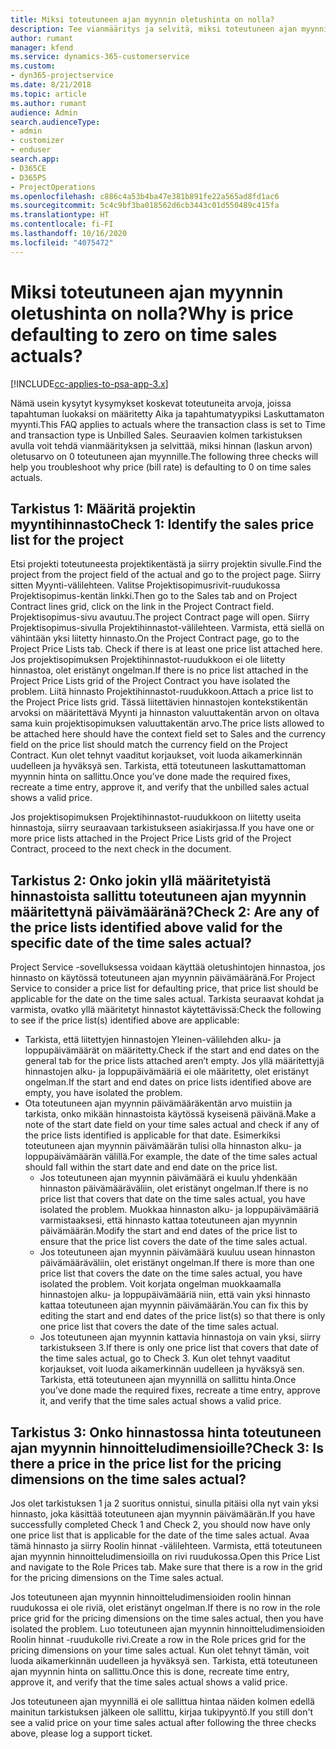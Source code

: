 ```yaml
---
title: Miksi toteutuneen ajan myynnin oletushinta on nolla?
description: Tee vianmääritys ja selvitä, miksi toteutuneen ajan myynnin hinnan oletusarvo on 0.
author: rumant
manager: kfend
ms.service: dynamics-365-customerservice
ms.custom:
- dyn365-projectservice
ms.date: 8/21/2018
ms.topic: article
ms.author: rumant
audience: Admin
search.audienceType:
- admin
- customizer
- enduser
search.app:
- D365CE
- D365PS
- ProjectOperations
ms.openlocfilehash: c886c4a53b4ba47e381b891fe22a565ad8fd1ac6
ms.sourcegitcommit: 5c4c9bf3ba018562d6cb3443c01d550489c415fa
ms.translationtype: HT
ms.contentlocale: fi-FI
ms.lasthandoff: 10/16/2020
ms.locfileid: "4075472"
---
```

# <a name="why-is-price-defaulting-to-zero-on-time-sales-actuals"></a><span data-ttu-id="656d4-103">Miksi toteutuneen ajan myynnin oletushinta on nolla?</span><span class="sxs-lookup"><span data-stu-id="656d4-103">Why is price defaulting to zero on time sales actuals?</span></span>

[!INCLUDE[cc-applies-to-psa-app-3.x](../includes/cc-applies-to-psa-app-3x.md)]

<span data-ttu-id="656d4-104">Nämä usein kysytyt kysymykset koskevat toteutuneita arvoja, joissa tapahtuman luokaksi on määritetty Aika ja tapahtumatyypiksi Laskuttamaton myynti.</span><span class="sxs-lookup"><span data-stu-id="656d4-104">This FAQ applies to actuals where the transaction class is set to Time and transaction type is Unbilled Sales.</span></span> <span data-ttu-id="656d4-105">Seuraavien kolmen tarkistuksen avulla voit tehdä vianmäärityksen ja selvittää, miksi hinnan (laskun arvon) oletusarvo on 0 toteutuneen ajan myynnille.</span><span class="sxs-lookup"><span data-stu-id="656d4-105">The following three checks will help you troubleshoot why price (bill rate) is defaulting to 0 on time sales actuals.</span></span>

## <a name="check-1-identify-the-sales-price-list-for-the-project"></a><span data-ttu-id="656d4-106">Tarkistus 1: Määritä projektin myyntihinnasto</span><span class="sxs-lookup"><span data-stu-id="656d4-106">Check 1: Identify the sales price list for the project</span></span>

<span data-ttu-id="656d4-107">Etsi projekti toteutuneesta projektikentästä ja siirry projektin sivulle.</span><span class="sxs-lookup"><span data-stu-id="656d4-107">Find the project from the project field of the actual and go to the project page.</span></span> <span data-ttu-id="656d4-108">Siirry sitten Myynti-välilehteen. Valitse Projektisopimusrivit-ruudukossa Projektisopimus-kentän linkki.</span><span class="sxs-lookup"><span data-stu-id="656d4-108">Then go to the Sales tab and on Project Contract lines grid, click on the link in the Project Contract field.</span></span> <span data-ttu-id="656d4-109">Projektisopimus-sivu avautuu.</span><span class="sxs-lookup"><span data-stu-id="656d4-109">The project Contract page will open.</span></span> <span data-ttu-id="656d4-110">Siirry Projektisopimus-sivulla Projektihinnastot-välilehteen. Varmista, että siellä on vähintään yksi liitetty hinnasto.</span><span class="sxs-lookup"><span data-stu-id="656d4-110">On the Project Contract page, go to the Project Price Lists tab. Check if there is at least one price list attached here.</span></span> <span data-ttu-id="656d4-111">Jos projektisopimuksen Projektihinnastot-ruudukkoon ei ole liitetty hinnastoa, olet eristänyt ongelman.</span><span class="sxs-lookup"><span data-stu-id="656d4-111">If there is no price list attached in the Project Price Lists grid of the Project Contract you have isolated the problem.</span></span> <span data-ttu-id="656d4-112">Liitä hinnasto Projektihinnastot-ruudukkoon.</span><span class="sxs-lookup"><span data-stu-id="656d4-112">Attach a price list to the Project Price lists grid.</span></span> <span data-ttu-id="656d4-113">Tässä liitettävien hinnastojen kontekstikentän arvoksi on määritettävä Myynti ja hinnaston valuuttakentän arvon on oltava sama kuin projektisopimuksen valuuttakentän arvo.</span><span class="sxs-lookup"><span data-stu-id="656d4-113">The price lists allowed to be attached here should have the context field set to Sales and the currency field on the price list should match the currency field on the Project Contract.</span></span> <span data-ttu-id="656d4-114">Kun olet tehnyt vaaditut korjaukset, voit luoda aikamerkinnän uudelleen ja hyväksyä sen. Tarkista, että toteutuneen laskuttamattoman myynnin hinta on sallittu.</span><span class="sxs-lookup"><span data-stu-id="656d4-114">Once you’ve done made the required fixes, recreate a time entry, approve it, and verify that the unbilled sales actual shows a valid price.</span></span> 

<span data-ttu-id="656d4-115">Jos projektisopimuksen Projektihinnastot-ruudukkoon on liitetty useita hinnastoja, siirry seuraavaan tarkistukseen asiakirjassa.</span><span class="sxs-lookup"><span data-stu-id="656d4-115">If you have one or more price lists attached in the Project Price Lists grid of the Project Contract, proceed to the next check in the document.</span></span>

## <a name="check-2-are-any-of-the-price-lists-identified-above-valid-for-the-specific-date-of-the-time-sales-actual"></a><span data-ttu-id="656d4-116">Tarkistus 2: Onko jokin yllä määritetyistä hinnastoista sallittu toteutuneen ajan myynnin määritettynä päivämääränä?</span><span class="sxs-lookup"><span data-stu-id="656d4-116">Check 2: Are any of the price lists identified above valid for the specific date of the time sales actual?</span></span>

<span data-ttu-id="656d4-117">Project Service -sovelluksessa voidaan käyttää oletushintojen hinnastoa, jos hinnasto on käytössä toteutuneen ajan myynnin päivämääränä.</span><span class="sxs-lookup"><span data-stu-id="656d4-117">For Project Service to consider a price list for defaulting price, that price list should be applicable for the date on the time sales actual.</span></span> <span data-ttu-id="656d4-118">Tarkista seuraavat kohdat ja varmista, ovatko yllä määritetyt hinnastot käytettävissä:</span><span class="sxs-lookup"><span data-stu-id="656d4-118">Check the following to see if the price list(s) identified above are applicable:</span></span>
- <span data-ttu-id="656d4-119">Tarkista, että liitettyjen hinnastojen Yleinen-välilehden alku- ja loppupäivämäärät on määritetty.</span><span class="sxs-lookup"><span data-stu-id="656d4-119">Check if the start and end dates on the general tab for the price lists attached aren’t empty.</span></span> <span data-ttu-id="656d4-120">Jos yllä määritettyjä hinnastojen alku- ja loppupäivämääriä ei ole määritetty, olet eristänyt ongelman.</span><span class="sxs-lookup"><span data-stu-id="656d4-120">If the start and end dates on price lists identified above are empty, you have isolated the problem.</span></span> 
- <span data-ttu-id="656d4-121">Ota toteutuneen ajan myynnin päivämääräkentän arvo muistiin ja tarkista, onko mikään hinnastoista käytössä kyseisenä päivänä.</span><span class="sxs-lookup"><span data-stu-id="656d4-121">Make a note of the start date field on your time sales actual and check if any of the price lists identified is applicable for that date.</span></span> <span data-ttu-id="656d4-122">Esimerkiksi toteutuneen ajan myynnin päivämäärän tulisi olla hinnaston alku- ja loppupäivämäärän välillä.</span><span class="sxs-lookup"><span data-stu-id="656d4-122">For example, the date of the time sales actual should fall within the start date and end date on the price list.</span></span> 
    - <span data-ttu-id="656d4-123">Jos toteutuneen ajan myynnin päivämäärä ei kuulu yhdenkään hinnaston päivämääräväliin, olet eristänyt ongelman.</span><span class="sxs-lookup"><span data-stu-id="656d4-123">If there is no price list that covers that date on the time sales actual, you have isolated the problem.</span></span> <span data-ttu-id="656d4-124">Muokkaa hinnaston alku- ja loppupäivämääriä varmistaaksesi, että hinnasto kattaa toteutuneen ajan myynnin päivämäärän.</span><span class="sxs-lookup"><span data-stu-id="656d4-124">Modify the start and end dates of the price list to ensure that the price list covers the date of the time sales actual.</span></span> 
    - <span data-ttu-id="656d4-125">Jos toteutuneen ajan myynnin päivämäärä kuuluu usean hinnaston päivämääräväliin, olet eristänyt ongelman.</span><span class="sxs-lookup"><span data-stu-id="656d4-125">If there is more than one price list that covers the date on the time sales actual, you have isolated the problem.</span></span> <span data-ttu-id="656d4-126">Voit korjata ongelman muokkaamalla hinnastojen alku- ja loppupäivämääriä niin, että vain yksi hinnasto kattaa toteutuneen ajan myynnin päivämäärän.</span><span class="sxs-lookup"><span data-stu-id="656d4-126">You can fix this by editing the start and end dates of the price list(s) so that there is only one price list that covers the date of the time sales actual.</span></span> 
    - <span data-ttu-id="656d4-127">Jos toteutuneen ajan myynnin kattavia hinnastoja on vain yksi, siirry tarkistukseen 3.</span><span class="sxs-lookup"><span data-stu-id="656d4-127">If there is only one price list that covers that date of the time sales actual, go to Check 3.</span></span>
<span data-ttu-id="656d4-128">Kun olet tehnyt vaaditut korjaukset, voit luoda aikamerkinnän uudelleen ja hyväksyä sen. Tarkista, että toteutuneen ajan myynnillä on sallittu hinta.</span><span class="sxs-lookup"><span data-stu-id="656d4-128">Once you’ve done made the required fixes, recreate a time entry, approve it, and verify that the time sales actual shows a valid price.</span></span>

## <a name="check-3-is-there-a-price-in-the-price-list-for-the-pricing-dimensions-on-the-time-sales-actual"></a><span data-ttu-id="656d4-129">Tarkistus 3: Onko hinnastossa hinta toteutuneen ajan myynnin hinnoitteludimensioille?</span><span class="sxs-lookup"><span data-stu-id="656d4-129">Check 3: Is there a price in the price list for the pricing dimensions on the time sales actual?</span></span>

<span data-ttu-id="656d4-130">Jos olet tarkistuksen 1 ja 2 suoritus onnistui, sinulla pitäisi olla nyt vain yksi hinnasto, joka käsittää toteutuneen ajan myynnin päivämäärän.</span><span class="sxs-lookup"><span data-stu-id="656d4-130">If you have successfully completed Check 1 and Check 2, you should now have only one price list that is applicable for the date of the time sales actual.</span></span> <span data-ttu-id="656d4-131">Avaa tämä hinnasto ja siirry Roolin hinnat -välilehteen. Varmista, että toteutuneen ajan myynnin hinnoitteludimensioilla on rivi ruudukossa.</span><span class="sxs-lookup"><span data-stu-id="656d4-131">Open this Price List and navigate to the Role Prices tab. Make sure that there is a row in the grid for the pricing dimensions on the Time sales actual.</span></span>

<span data-ttu-id="656d4-132">Jos toteutuneen ajan myynnin hinnoitteludimensioiden roolin hinnan ruudukossa ei ole riviä, olet eristänyt ongelman.</span><span class="sxs-lookup"><span data-stu-id="656d4-132">If there is no row in the role price grid for the pricing dimensions on the time sales actual, then you have isolated the problem.</span></span> <span data-ttu-id="656d4-133">Luo toteutuneen ajan myynnin hinnoitteludimensioiden Roolin hinnat -ruudukolle rivi.</span><span class="sxs-lookup"><span data-stu-id="656d4-133">Create a row in the Role prices grid for the pricing dimensions on your time sales actual.</span></span> <span data-ttu-id="656d4-134">Kun olet tehnyt tämän, voit luoda aikamerkinnän uudelleen ja hyväksyä sen. Tarkista, että toteutuneen ajan myynnin hinta on sallittu.</span><span class="sxs-lookup"><span data-stu-id="656d4-134">Once this is done, recreate time entry, approve it, and verify that the time sales actual shows a valid price.</span></span>

<span data-ttu-id="656d4-135">Jos toteutuneen ajan myynnillä ei ole sallittua hintaa näiden kolmen edellä mainitun tarkistuksen jälkeen ole sallittu, kirjaa tukipyyntö.</span><span class="sxs-lookup"><span data-stu-id="656d4-135">If you still don't see a valid price on your time sales actual after following the three checks above, please log a support ticket.</span></span> 

